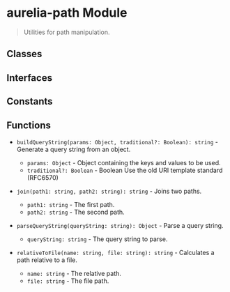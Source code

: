 # aurelia-path Module

> Utilities for path manipulation.

## Classes


## Interfaces


## Constants


## Functions


* `buildQueryString(params: Object, traditional?: Boolean): string` - Generate a query string from an object.
  * `params: Object` - Object containing the keys and values to be used.
  * `traditional?: Boolean` - Boolean Use the old URI template standard (RFC6570)


* `join(path1: string, path2: string): string` - Joins two paths.
  * `path1: string` - The first path.
  * `path2: string` - The second path.


* `parseQueryString(queryString: string): Object` - Parse a query string.
  * `queryString: string` - The query string to parse.


* `relativeToFile(name: string, file: string): string` - Calculates a path relative to a file.
  * `name: string` - The relative path.
  * `file: string` - The file path.

